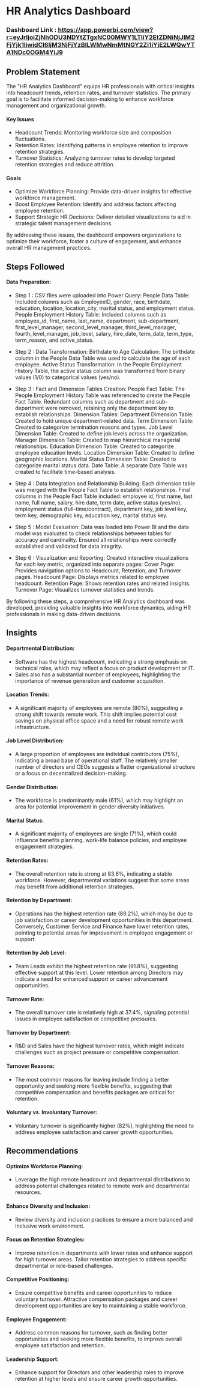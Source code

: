 # HR Analytics Dashboard
### Dashboard Link : https://app.powerbi.com/view?r=eyJrIjoiZjNhODU3NDYtZTgxNC00MWY1LTliY2EtZDNiNjJlM2FjYjk1IiwidCI6IjM3NjFjYzBlLWMwNmMtNGY2Zi1iYjE2LWQwYTA1NDc0OGM4YiJ9

## Problem Statement

The "HR Analytics Dashboard" equips HR professionals with critical insights into headcount trends, retention rates, and turnover statistics. The primary goal is to facilitate informed decision-making to enhance workforce management and organizational growth.

#### Key Issues

 - Headcount Trends: Monitoring workforce size and composition fluctuations.
 - Retention Rates: Identifying patterns in employee retention to improve retention strategies.
 - Turnover Statistics: Analyzing turnover rates to develop targeted retention strategies and reduce attrition.

#### Goals

 - Optimize Workforce Planning: Provide data-driven insights for effective workforce management.
 - Boost Employee Retention: Identify and address factors affecting employee retention.
 - Support Strategic HR Decisions: Deliver detailed visualizations to aid in strategic talent management decisions.

By addressing these issues, the dashboard empowers organizations to optimize their workforce, foster a culture of engagement, and enhance overall HR management practices.

## Steps Followed

#### Data Preparation:
- Step 1 : CSV files were uploaded into Power Query: People Data Table: Included columns such as EmployeeID, gender, race, birthdate, education, location, location_city, marital status, and employment status.
            People Employment History Table: Included columns such as employee_id, first_name, last_name, department, sub-department, first_level_manager, second_level_manager, third_level_manager, fourth_level_manager, job_level, salary, hire_date, term_date, term_type, term_reason, and active_status.

- Step 2 : Data Transformation:
        Birthdate to Age Calculation: The birthdate column in the People Data Table was used to calculate the age of each employee.
        Active Status Transformation: In the People Employment History Table, the active status column was transformed from binary values (1/0) to categorical values (yes/no).

- Step 3 : Fact and Dimension Tables Creation:
        People Fact Table:
            The People Employment History Table was referenced to create the People Fact Table.
            Redundant columns such as department and sub-department were removed, retaining only the department key to establish relationships.
        Dimension Tables:
            Department Dimension Table: Created to hold unique department-related data.
            Term Dimension Table: Created to categorize termination reasons and types.
            Job Level Dimension Table: Created to define job levels across the organization.
            Manager Dimension Table: Created to map hierarchical managerial relationships.
            Education Dimension Table: Created to categorize employee education levels.
            Location Dimension Table: Created to define geographic locations.
            Marital Status Dimension Table: Created to categorize marital status data.
        Date Table: A separate Date Table was created to facilitate time-based analysis.

- Step 4 : Data Integration and Relationship Building:
        Each dimension table was merged with the People Fact Table to establish relationships.
        Final columns in the People Fact Table included: employee id, first name, last name, full name, salary, hire date, term date, active status (yes/no), employment status (full-time/contract), department key, job level key, term key, demographic key, education key, marital status key.

- Step 5 : Model Evaluation:
        Data was loaded into Power BI and the data model was evaluated to check relationships between tables for accuracy and cardinality.
        Ensured all relationships were correctly established and validated for data integrity.

- Step 6 : Visualization and Reporting:
        Created interactive visualizations for each key metric, organized into separate pages:
            Cover Page: Provides navigation options to Headcount, Retention, and Turnover pages.
            Headcount Page: Displays metrics related to employee headcount.
            Retention Page: Shows retention rates and related insights.
            Turnover Page: Visualizes turnover statistics and trends.

By following these steps, a comprehensive HR Analytics dashboard was developed, providing valuable insights into workforce dynamics, aiding HR professionals in making data-driven decisions.

## Insights

#### Departmental Distribution:
 - Software has the highest headcount, indicating a strong emphasis on technical roles, which may reflect a focus on product development or IT.
 - Sales also has a substantial number of employees, highlighting the importance of revenue generation and customer acquisition.

#### Location Trends:
 - A significant majority of employees are remote (80%), suggesting a strong shift towards remote work. This shift implies potential cost savings on physical office space and a need for robust remote work infrastructure.

#### Job Level Distribution:
 - A large proportion of employees are individual contributors (75%), indicating a broad base of operational staff. The relatively smaller number of directors and CEOs suggests a flatter organizational structure or a focus on decentralized decision-making.

#### Gender Distribution:
 - The workforce is predominantly male (61%), which may highlight an area for potential improvement in gender diversity initiatives.

#### Marital Status:
 - A significant majority of employees are single (71%), which could influence benefits planning, work-life balance policies, and employee engagement strategies.

#### Retention Rates:
 - The overall retention rate is strong at 83.6%, indicating a stable workforce. However, departmental variations suggest that some areas may benefit from additional retention strategies.

#### Retention by Department:
 - Operations has the highest retention rate (89.2%), which may be due to job satisfaction or career development opportunities in this department. Conversely, Customer Service and Finance have lower retention rates, pointing to potential areas for improvement in employee engagement or support.

#### Retention by Job Level:
 - Team Leads exhibit the highest retention rate (91.8%), suggesting effective support at this level. Lower retention among Directors may indicate a need for enhanced support or career advancement opportunities.

#### Turnover Rate:
 - The overall turnover rate is relatively high at 37.4%, signaling potential issues in employee satisfaction or competitive pressures.

#### Turnover by Department:
 - R&D and Sales have the highest turnover rates, which might indicate challenges such as project pressure or competitive compensation.

#### Turnover Reasons:
 - The most common reasons for leaving include finding a better opportunity and seeking more flexible benefits, suggesting that competitive compensation and benefits packages are critical for retention.

#### Voluntary vs. Involuntary Turnover:
 - Voluntary turnover is significantly higher (82%), highlighting the need to address employee satisfaction and career growth opportunities.

## Recommendations

#### Optimize Workforce Planning:
 - Leverage the high remote headcount and departmental distributions to address potential challenges related to remote work and departmental resources.

#### Enhance Diversity and Inclusion:
 - Review diversity and inclusion practices to ensure a more balanced and inclusive work environment.

#### Focus on Retention Strategies:
 - Improve retention in departments with lower rates and enhance support for high turnover areas. Tailor retention strategies to address specific departmental or role-based challenges.

#### Competitive Positioning:
 - Ensure competitive benefits and career opportunities to reduce voluntary turnover. Attractive compensation packages and career development opportunities are key to maintaining a stable workforce.

#### Employee Engagement: 
 - Address common reasons for turnover, such as finding better opportunities and seeking more flexible benefits, to improve overall employee satisfaction and retention.

#### Leadership Support:
 - Enhance support for Directors and other leadership roles to improve retention at higher levels and ensure career growth opportunities.



